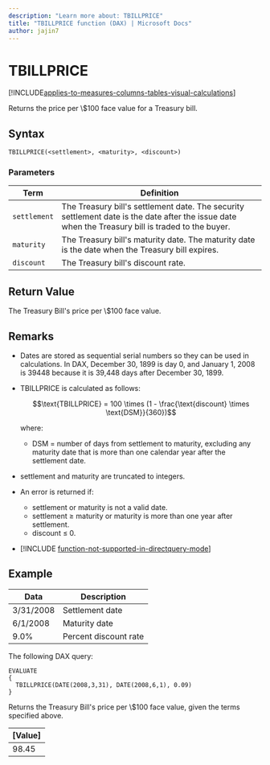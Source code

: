 ```yaml
---
description: "Learn more about: TBILLPRICE"
title: "TBILLPRICE function (DAX) | Microsoft Docs"
author: jajin7
---
```


# TBILLPRICE

[!INCLUDE[applies-to-measures-columns-tables-visual-calculations](includes/applies-to-measures-columns-tables-visual-calculations.md)]

Returns the price per \\$100 face value for a Treasury bill.

## Syntax

```dax
TBILLPRICE(<settlement>, <maturity>, <discount>)
```

### Parameters

|Term|Definition|  
|--------|--------------|  
|`settlement`|The Treasury bill's settlement date. The security settlement date is the date after the issue date when the Treasury bill is traded to the buyer.|
|`maturity`|The Treasury bill's maturity date. The maturity date is the date when the Treasury bill expires.|
|`discount`|The Treasury bill's discount rate.|

## Return Value

The Treasury Bill's price per \\$100 face value.

## Remarks

- Dates are stored as sequential serial numbers so they can be used in calculations. In DAX, December 30, 1899 is day 0, and January 1, 2008 is 39448 because it is 39,448 days after December 30, 1899.

- TBILLPRICE is calculated as follows:

  $$\text{TBILLPRICE} = 100 \times (1 - \frac{\text{discount} \times \text{DSM}}{360})$$

  where:

  - $\text{DSM}$ = number of days from settlement to maturity, excluding any maturity date that is more than one calendar year after the settlement date.

- settlement and maturity are truncated to integers.

- An error is returned if:
  - settlement or maturity is not a valid date.
  - settlement ≥ maturity or maturity is more than one year after settlement.
  - discount ≤ 0.

- [!INCLUDE [function-not-supported-in-directquery-mode](includes/function-not-supported-in-directquery-mode.md)]

## Example

| **Data**  | **Description**       |
| --------- | --------------------- |
| 3/31/2008 | Settlement date       |
| 6/1/2008  | Maturity date         |
| 9.0%      | Percent discount rate |

The following DAX query:

```dax
EVALUATE
{
  TBILLPRICE(DATE(2008,3,31), DATE(2008,6,1), 0.09)
}
```

Returns the Treasury Bill's price per \\$100 face value, given the terms specified above.

| **[Value]** |
| ------------- |
| 98.45         |
